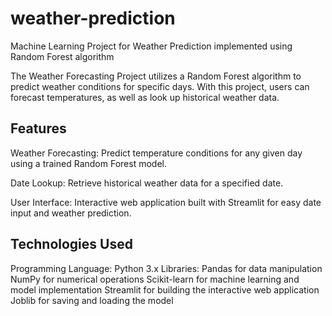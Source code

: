 # weather-prediction
Machine Learning Project for Weather Prediction implemented using Random Forest algorithm

The Weather Forecasting Project utilizes a Random Forest algorithm to predict weather conditions for specific days. With this project, users can forecast temperatures, as well as look up historical weather data.

## Features
Weather Forecasting: Predict temperature conditions for any given day using a trained Random Forest model.

Date Lookup: Retrieve historical weather data for a specified date.

User Interface: Interactive web application built with Streamlit for easy date input and weather prediction.

## Technologies Used
Programming Language: Python 3.x
Libraries:
  Pandas for data manipulation
  NumPy for numerical operations
  Scikit-learn for machine learning and model implementation
  Streamlit for building the interactive web application
  Joblib for saving and loading the model
